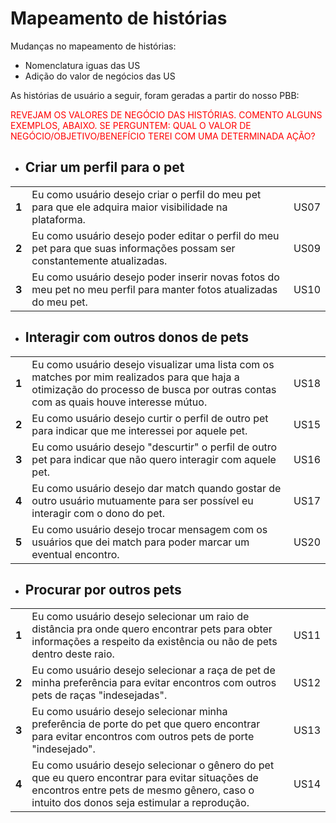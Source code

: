 # Mapeamento de histórias
Mudanças no mapeamento de histórias:
* Nomenclatura iguas das US
* Adição do valor de negócios das US

As histórias de usuário a seguir, foram geradas a partir do nosso PBB:

<span style="color:red">REVEJAM OS VALORES DE NEGÓCIO DAS HISTÓRIAS. COMENTO ALGUNS EXEMPLOS, ABAIXO. SE PERGUNTEM: QUAL O VALOR DE NEGÓCIO/OBJETIVO/BENEFÍCIO TEREI COM UMA DETERMINADA AÇÃO?</span>

* ## Criar um perfil para o pet
<table>
  <tr>
    <td> <b> 1 </b> </td> 
    <td> Eu como usuário desejo criar o perfil do meu pet para que ele adquira maior visibilidade na plataforma.
<td>US07</td> 
  </tr>
  <tr>
    <td> <b> 2 </b> </td> 
    <td> Eu como usuário desejo poder editar o perfil do meu pet para que suas informações possam ser constantemente atualizadas.
 <td>US09</td> 
  </tr>
  <tr>
    <td> <b> 3 </b> </td> 
    <td> Eu como usuário desejo poder inserir novas fotos do meu pet no meu perfil para manter fotos atualizadas do meu pet. <td>US10</td> 
  </tr>
  
  </table>

* ## Interagir com outros donos de pets 
<table>
  <tr>
    <td> <b> 1 </b> </td> 
    <td> Eu como usuário desejo visualizar uma lista com os matches por mim realizados para que haja a otimização do processo de busca por outras contas com as quais houve interesse mútuo. <td>US18</td> 
  </tr>
  <tr>
    <td> <b> 2 </b> </td> 
    <td> Eu como usuário desejo curtir o perfil de outro pet para indicar que me interessei por aquele pet. <td>US15</td> 
  </tr>
  <tr>
    <td> <b> 3 </b> </td> 
    <td> Eu como usuário desejo "descurtir" o perfil de outro pet para indicar que não quero interagir com aquele pet. <td>US16</td> 
  </tr>
  <tr>
    <td> <b> 4 </b> </td> 
    <td> Eu como usuário desejo dar match quando gostar de outro usuário mutuamente para ser possível eu interagir com o dono do pet. <td>US17</td> 
  </tr>
  <tr>
    <td> <b> 5 </b> </td> 
    <td> Eu como usuário desejo trocar mensagem com os usuários que dei match para poder marcar um eventual encontro. <td>US20</td> 
  </tr>
  </table>

* ## Procurar por outros pets
<table>
  <tr>
    <td> <b> 1 </b> </td> 
    <td> Eu como usuário desejo selecionar um raio de distância pra onde quero encontrar pets para obter informações a respeito da existência ou não de pets dentro deste raio. <td>US11</td> 
  </tr>
  <tr>
    <td> <b> 2 </b> </td> 
    <td> Eu como usuário desejo selecionar a raça de pet de minha preferência para evitar encontros com outros pets de raças "indesejadas". <td>US12</td> 
  </tr>
  <tr>
    <td> <b> 3 </b> </td> 
    <td> Eu como usuário desejo selecionar minha preferência de porte do pet que quero encontrar para evitar encontros com outros pets de porte "indesejado".  <td>US13</td> 
  </tr>
  <tr>
    <td> <b> 4 </b> </td> 
    <td> Eu como usuário desejo selecionar o gênero do pet que eu quero encontrar para evitar situações de encontros entre pets de mesmo gênero, caso o intuito dos donos seja estimular a reprodução. <td>US14</td> 
  </tr>
  </table>
